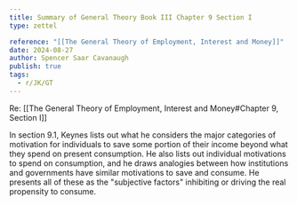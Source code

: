 ```yaml
---
title: Summary of General Theory Book III Chapter 9 Section I
type: zettel

reference: "[[The General Theory of Employment, Interest and Money]]"
date: 2024-08-27
author: Spencer Saar Cavanaugh
publish: true
tags:
  - r/JK/GT
---
```


Re: [[The General Theory of Employment, Interest and Money#Chapter 9, Section I]]

In section 9.1, Keynes lists out what he considers the major categories of motivation for individuals to save some portion of their income beyond what they spend on present consumption. He also lists out individual motivations to spend on consumption, and he draws analogies between how institutions and governments have similar motivations to save and consume. He presents all of these as the "subjective factors" inhibiting or driving the real propensity to consume.
